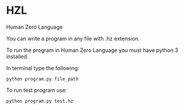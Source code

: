 # HZL
Human Zero Language

You can write a program in any file with .hz extension. 

To run the program in Human Zero Language you must have python 3 installed.

In terminal type the following:

```python program.py file_path```

To run test program use:

```python program.py test.hz```